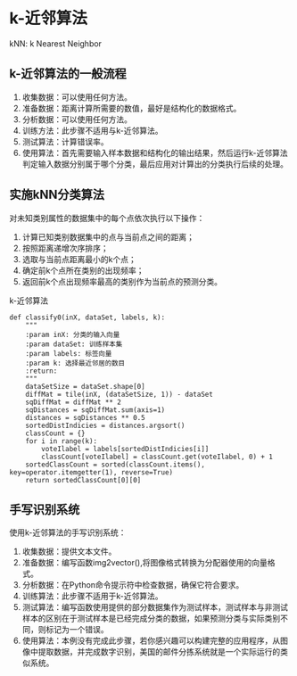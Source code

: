 # k-近邻算法

kNN: k Nearest Neighbor

## k-近邻算法的一般流程

1. 收集数据：可以使用任何方法。
2. 准备数据：距离计算所需要的数值，最好是结构化的数据格式。
3. 分析数据：可以使用任何方法。
4. 训练方法：此步骤不适用与k-近邻算法。
5. 测试算法：计算错误率。
6. 使用算法：首先需要输入样本数据和结构化的输出结果，然后运行k-近邻算法判定输入数据分别属于哪个分类，最后应用对计算出的分类执行后续的处理。

## 实施kNN分类算法

对未知类别属性的数据集中的每个点依次执行以下操作：

1. 计算已知类别数据集中的点与当前点之间的距离；
2. 按照距离递增次序排序；
3. 选取与当前点距离最小的k个点；
4. 确定前k个点所在类别的出现频率；
5. 返回前k个点出现频率最高的类别作为当前点的预测分类。

k-近邻算法

```
def classify0(inX, dataSet, labels, k):
    """
    :param inX: 分类的输入向量
    :param dataSet: 训练样本集
    :param labels: 标签向量
    :param k: 选择最近邻居的数目
    :return:
    """
    dataSetSize = dataSet.shape[0]
    diffMat = tile(inX, (dataSetSize, 1)) - dataSet
    sqDiffMat = diffMat ** 2
    sqDistances = sqDiffMat.sum(axis=1)
    distances = sqDistances ** 0.5
    sortedDistIndicies = distances.argsort()
    classCount = {}
    for i in range(k):
        voteIlabel = labels[sortedDistIndicies[i]]
        classCount[voteIlabel] = classCount.get(voteIlabel, 0) + 1
    sortedClassCount = sorted(classCount.items(), key=operator.itemgetter(1), reverse=True)
    return sortedClassCount[0][0]
```

## 手写识别系统

使用k-近邻算法的手写识别系统：

1. 收集数据：提供文本文件。
2. 准备数据：编写函数img2vector(),将图像格式转换为分配器使用的向量格式。
3. 分析数据：在Python命令提示符中检查数据，确保它符合要求。
4. 训练算法：此步骤不适用于k-近邻算法。
5. 测试算法：编写函数使用提供的部分数据集作为测试样本，测试样本与非测试样本的区别在于测试样本是已经完成分类的数据，如果预测分类与实际类别不同，则标记为一个错误。
6. 使用算法：本例没有完成此步骤，若你感兴趣可以构建完整的应用程序，从图像中提取数据，并完成数字识别，美国的邮件分拣系统就是一个实际运行的类似系统。

